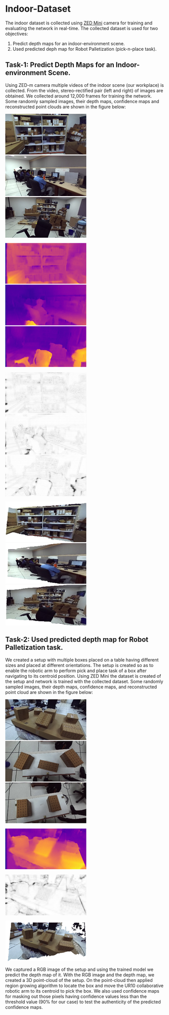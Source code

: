 # Indoor-Dataset

The indoor dataset is collected using [ZED Mini](https://www.stereolabs.com/developers/release/) camera for training and evaluating the network in real-time. The collected dataset is used for two objectives:
1. Predict depth maps for an indoor-environment scene.
2. Used predicted deph map for Robot Palletization (pick-n-place task).

## Task-1: Predict Depth Maps for an Indoor-environment Scene.
Using ZED-m camera multiple videos of the indoor scene (our workplace) is collected. From the video, stereo-rectified pair (left and right) of images are obtained. We collected around 12,000 frames for training the network. Some randomly sampled images, their depth maps, confidence maps and reconstructed point clouds are shown in the figure below:

![alt text](https://github.com/vbhutani/Indoor-Dataset/blob/master/Sample-Images/1.png) 
![alt text](https://github.com/vbhutani/Indoor-Dataset/blob/master/Sample-Images/2.png)
![alt text](https://github.com/vbhutani/Indoor-Dataset/blob/master/Sample-Images/4.png)

![alt text](https://github.com/vbhutani/Indoor-Dataset/blob/master/Sample-Images/1_d.png)
![alt text](https://github.com/vbhutani/Indoor-Dataset/blob/master/Sample-Images/2_d.png)
![alt text](https://github.com/vbhutani/Indoor-Dataset/blob/master/Sample-Images/4_d.png)

![alt text](https://github.com/vbhutani/Indoor-Dataset/blob/master/Sample-Images/1_c.png)
![alt text](https://github.com/vbhutani/Indoor-Dataset/blob/master/Sample-Images/2_c.png)
![alt text](https://github.com/vbhutani/Indoor-Dataset/blob/master/Sample-Images/4_c.png)

![alt text](https://github.com/vbhutani/Indoor-Dataset/blob/master/Sample-Images/1_pc.jpg)
![alt text](https://github.com/vbhutani/Indoor-Dataset/blob/master/Sample-Images/2_pc.jpg)
![alt text](https://github.com/vbhutani/Indoor-Dataset/blob/master/Sample-Images/4_pc.jpg)

## Task-2: Used predicted depth map for Robot Palletization task.
We created a setup with multiple boxes placed on a table having different sizes and placed at different orientations. The setup is created so as to enable the robotic arm to perform pick and place task of a box after navigating to its centroid position. Using ZED Mini the dataset is created of the setup and network is trained with the collected dataset. Some randomly sampled images, their depth maps, confidence maps, and reconstructed point cloud are shown in the figure below:

![alt text](https://github.com/vbhutani/Indoor-Dataset/blob/master/Sample-Images/Setup_images/1.png)
![alt text](https://github.com/vbhutani/Indoor-Dataset/blob/master/Sample-Images/Setup_images/11.png)
![alt text](https://github.com/vbhutani/Indoor-Dataset/blob/master/Sample-Images/Setup_images/13.png)

![alt text](https://github.com/vbhutani/Indoor-Dataset/blob/master/Sample-Images/Setup_images/1_d.png)


![alt text](https://github.com/vbhutani/Indoor-Dataset/blob/master/Sample-Images/Setup_images/1_c.png)


![alt text](https://github.com/vbhutani/Indoor-Dataset/blob/master/Sample-Images/Setup_images/1_p.png)

We captured a RGB image of the setup and using the trained model we predict the depth map of it. With the RGB image and the depth map, we created a 3D point-cloud of the setup. On the point-cloud then applied region growing algorithm to locate the box and move the UR10 collaborative robotic arm to its centroid to pick the box. We also used confidence maps for masking out those pixels having confidence values less than the threshold value (90% for our case) to test the authenticity of the predicted confidence maps.

